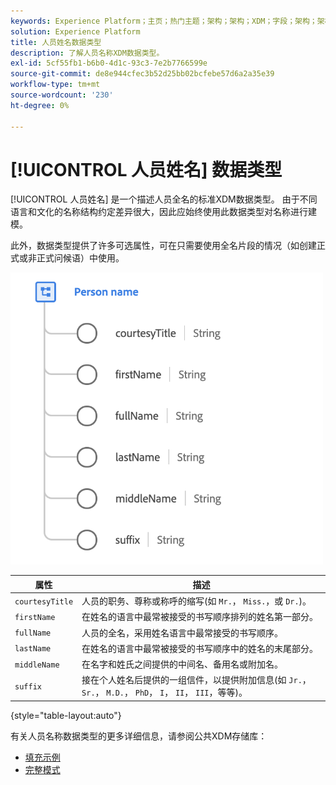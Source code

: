 ```yaml
---
keywords: Experience Platform；主页；热门主题；架构；架构；XDM；字段；架构；架构；全名；xdm：全名；人员名称；名称；数据类型；数据类型；
solution: Experience Platform
title: 人员姓名数据类型
description: 了解人员名称XDM数据类型。
exl-id: 5cf55fb1-b6b0-4d1c-93c3-7e2b7766599e
source-git-commit: de8e944cfec3b52d25bb02bcfebe57d6a2a35e39
workflow-type: tm+mt
source-wordcount: '230'
ht-degree: 0%

---
```


# [!UICONTROL 人员姓名] 数据类型

[!UICONTROL 人员姓名] 是一个描述人员全名的标准XDM数据类型。 由于不同语言和文化的名称结构约定差异很大，因此应始终使用此数据类型对名称进行建模。

此外，数据类型提供了许多可选属性，可在只需要使用全名片段的情况（如创建正式或非正式问候语）中使用。

<img src="../images/data-types/person-name.png" width="500" /><br />

| 属性 | 描述 |
| --- | --- |
| `courtesyTitle` | 人员的职务、尊称或称呼的缩写(如 `Mr.`， `Miss.`，或 `Dr.`)。 |
| `firstName` | 在姓名的语言中最常被接受的书写顺序排列的姓名第一部分。 |
| `fullName` | 人员的全名，采用姓名语言中最常接受的书写顺序。 |
| `lastName` | 在姓名的语言中最常被接受的书写顺序中的姓名的末尾部分。 |
| `middleName` | 在名字和姓氏之间提供的中间名、备用名或附加名。 |
| `suffix` | 接在个人姓名后提供的一组信件，以提供附加信息(如 `Jr.`， `Sr.`， `M.D.`， `PhD`， `I`， `II`， `III`，等等)。 |

{style="table-layout:auto"}

有关人员名称数据类型的更多详细信息，请参阅公共XDM存储库：

* [填充示例](https://github.com/adobe/xdm/blob/master/components/datatypes/person/person-name.example.1.json)
* [完整模式](https://github.com/adobe/xdm/blob/master/components/datatypes/person/person-name.schema.json)
